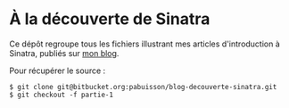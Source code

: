 # À la découverte de Sinatra

Ce dépôt regroupe tous les fichiers illustrant mes articles d'introduction à Sinatra, publiés sur
[mon blog](https://blog.pabuisson.com).

Pour récupérer le source :

```
$ git clone git@bitbucket.org:pabuisson/blog-decouverte-sinatra.git
$ git checkout -f partie-1
```
